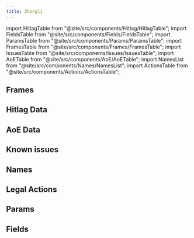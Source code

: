 ```yaml
---
title: Zhongli
---
```


import HitlagTable from "@site/src/components/Hitlag/HitlagTable";
import FieldsTable from "@site/src/components/Fields/FieldsTable";
import ParamsTable from "@site/src/components/Params/ParamsTable";
import FramesTable from "@site/src/components/Frames/FramesTable";
import IssuesTable from "@site/src/components/Issues/IssuesTable";
import AoETable from "@site/src/components/AoE/AoETable";
import NamesList from "@site/src/components/Names/NamesList";
import ActionsTable from "@site/src/components/Actions/ActionsTable";

## Frames

<FramesTable item_key="zhongli" />

## Hitlag Data

<HitlagTable item_key="zhongli" />

## AoE Data

<AoETable item_key="zhongli" />

## Known issues

<IssuesTable item_key="zhongli" />

## Names

<NamesList item_key="zhongli" />

## Legal Actions

<ActionsTable item_key="zhongli" />

## Params

<ParamsTable item_key="zhongli" />

## Fields

<FieldsTable item_key="zhongli" />
